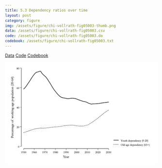 ```yaml
---
title: 5.3 Dependency ratios over time
layout: post
category: figure
img: /assets/figure/chi-vollrath-fig05003-thumb.png
data: /assets/figure/chi-vollrath-fig05003.csv
code: /assets/figure/chi-vollrath-fig05003.do
codebook: /assets/figure/chi-vollrath-fig05003.txt
---
```


[Data](/assets/figure/chi-vollrath-fig05003.csv) [Code](/assets/figure/chi-vollrath-fig05003.do) [Codebook](/assets/figure/chi-vollrath-fig05003.txt)

![5.3 Dependency ratios over time](/assets/figure/chi-vollrath-fig05003.png)
